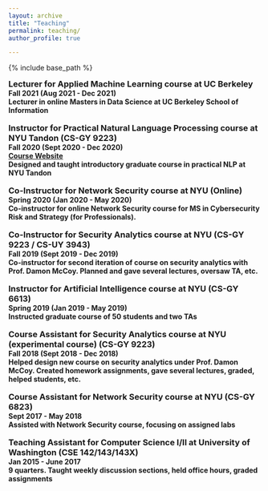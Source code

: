 ```yaml
---
layout: archive
title: "Teaching"
permalink: teaching/
author_profile: true

---
```


<style type='text/css'>
h2, h3, h4, h5, h6 {margin: 0;}
.br {display: block; margin-bottom: 0em; margin: 0;} 
</style>

{% include base_path %}

### Lecturer for Applied Machine Learning course at UC Berkeley
#### Fall 2021 (Aug 2021 - Dec 2021)
#### Lecturer in online Masters in Data Science at UC Berkeley School of Information
<br/>

### Instructor for Practical Natural Language Processing course at NYU Tandon (CS-GY 9223)
#### Fall 2020 (Sept 2020 - Dec 2020)
#### [Course Website](https://rasikabh.github.io/nlp2020)
#### Designed and taught introductory graduate course in practical NLP at NYU Tandon
<br/>

### Co-Instructor for Network Security course at NYU (Online)
#### Spring 2020 (Jan 2020 - May 2020)
#### Co-instructor for online Network Security course for MS in Cybersecurity Risk and Strategy (for Professionals).
<br/>

### Co-Instructor for Security Analytics course at NYU (CS-GY 9223 / CS-UY 3943)
#### Fall 2019 (Sept 2019 - Dec 2019)
#### Co-instructor for second iteration of course on security analytics with Prof. Damon McCoy. Planned and gave several lectures, oversaw TA, etc.
<br/>

### Instructor for Artificial Intelligence course at NYU (CS-GY 6613)
#### Spring 2019 (Jan 2019 - May 2019)
#### Instructed graduate course of 50 students and two TAs
<br/>

### Course Assistant for Security Analytics course at NYU (experimental course) (CS-GY 9223)
#### Fall 2018 (Sept 2018 - Dec 2018)
#### Helped design new course on security analytics under Prof. Damon McCoy. Created homework assignments, gave several lectures, graded, helped students, etc.
<br/>

### Course Assistant for Network Security course at NYU (CS-GY 6823)
#### Sept 2017 - May 2018  
#### Assisted with Network Security course, focusing on assigned labs
<br/>

### Teaching Assistant for Computer Science I/II at University of Washington (CSE 142/143/143X)
#### Jan 2015 - June 2017  
#### 9 quarters. Taught weekly discussion sections, held office hours, graded assignments
